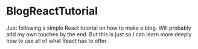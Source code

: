 # BlogReactTutorial
Just following a simple React tutorial on how to make a blog. Will probably add my own touches by the end. But this is just so I can learn more deeply how to use all of what React has to offer.
